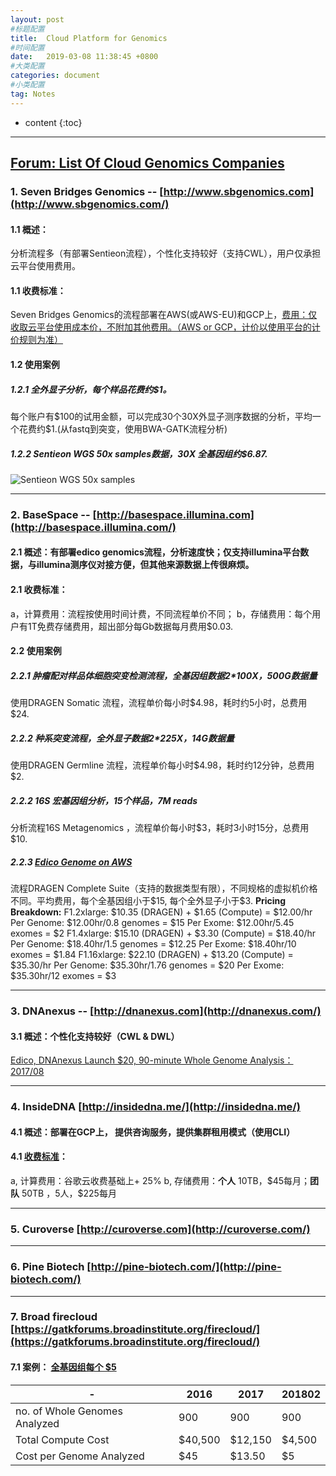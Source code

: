 ```yaml
---
layout: post
#标题配置
title:  Cloud Platform for Genomics 
#时间配置
date:   2019-03-08 11:38:45 +0800
#大类配置
categories: document
#小类配置
tag: Notes
---
```


* content
{:toc}

---
[**Forum: List Of Cloud Genomics Companies**](https://www.biostars.org/p/86463/)
---
### 1. Seven Bridges Genomics -- [http://www.sbgenomics.com](http://www.sbgenomics.com/)
#### 1.1 概述：
分析流程多（有部署Sentieon流程），个性化支持较好（支持CWL），用户仅承担云平台使用费用。
 #### 1.1 收费标准：
Seven Bridges Genomics的流程部署在AWS(或AWS-EU)和GCP上，[费用：仅收取云平台使用成本价，不附加其他费用。（AWS or GCP，计价以使用平台的计价规则为准）](https://docs.sevenbridges.com/page/faqs)

#### 1.2 使用案例
##### 1.2.1  全外显子分析，每个样品花费约$1。
每个账户有\$100的试用金额，可以完成30个30X外显子测序数据的分析，平均一个花费约$1.(从fastq到突变，使用BWA-GATK流程分析)
##### 1.2.2 Sentieon WGS 50x samples数据，30X 全基因组约$6.87.
![Sentieon WGS 50x samples](https://upload-images.jianshu.io/upload_images/8533342-158a0d7328b706ea.png?imageMogr2/auto-orient/strip%7CimageView2/2/w/1240)

---
### 2. BaseSpace -- [http://basespace.illumina.com](http://basespace.illumina.com/) 
#### 2.1 概述：有部署edico genomics流程，分析速度快；仅支持illumina平台数据，与illumina测序仪对接方便，但其他来源数据上传很麻烦。
#### 2.1 收费标准：
a，计算费用：流程按使用时间计费，不同流程单价不同；
b，存储费用：每个用户有1T免费存储费用，超出部分每Gb数据每月费用$0.03.
#### 2.2 使用案例
##### 2.2.1 肿瘤配对样品体细胞突变检测流程，全基因组数据2*100X，500G数据量
使用DRAGEN Somatic 流程，流程单价每小时\$4.98，耗时约5小时，总费用$24.
##### 2.2.2 种系突变流程，全外显子数据2*225X，14G数据量
使用DRAGEN Germline 流程，流程单价每小时\$4.98，耗时约12分钟，总费用$2.
##### 2.2.2 16S 宏基因组分析，15个样品，7M reads
分析流程16S Metagenomics ，流程单价每小时\$3，耗时3小时15分，总费用$10.
##### 2.2.3 [Edico Genome on AWS](https://aws.amazon.com/marketplace/pp/B07CZ3F5HY)
流程DRAGEN Complete Suite（支持的数据类型有限），不同规格的虚拟机价格不同。平均费用，每个全基因组小于\$15, 每个全外显子小于\$3.
**Pricing Breakdown:**
F1.2xlarge: \$10.35 (DRAGEN) + \$1.65 (Compute) = \$12.00/hr 
Per Genome: \$12.00hr/0.8 genomes = \$15
Per Exome: \$12.00hr/5.45 exomes = \$2
F1.4xlarge: \$15.10 (DRAGEN) + \$3.30 (Compute) = \$18.40/hr 
Per Genome: \$18.40hr/1.5 genomes = \$12.25
Per Exome: \$18.40hr/10 exomes = \$1.84
F1.16xlarge: \$22.10 (DRAGEN) + \$13.20 (Compute) = \$35.30/hr
Per Genome: \$35.30hr/1.76 genomes = \$20
Per Exome: \$35.30hr/12 exomes = \$3 

---
### 3. DNAnexus -- [http://dnanexus.com](http://dnanexus.com/)
#### 3.1 概述：个性化支持较好（CWL & DWL）
[Edico, DNAnexus Launch \$20, 90-minute Whole Genome Analysis：2017/08](http://www.bio-itworld.com/2017/08/30/edico-dnanexus-launch-20-90-minute-whole-genome-analysis.asp)

----

### 4. InsideDNA [http://insidedna.me/](http://insidedna.me/)
#### 4.1 概述：部署在GCP上， 提供咨询服务，提供集群租用模式（使用CLI）
#### 4.1 [收费标准](https://insidedna.io/pricing)：
a, 计算费用：谷歌云收费基础上+ 25%
b, 存储费用：**个人** 10TB，\$45每月；**团队** 50TB ，5人，$225每月

---
### 5. Curoverse [http://curoverse.com](http://curoverse.com/)
---
### 6. Pine Biotech [http://pine-biotech.com/](http://pine-biotech.com/)
---
### 7. Broad firecloud [https://gatkforums.broadinstitute.org/firecloud/](https://gatkforums.broadinstitute.org/firecloud/)
#### 7.1 案例： [全基因组每个 $5 ](https://software.broadinstitute.org/gatk/blog?id=11415)
-|2016 | 2017 | 201802
--|--|--|--
no. of Whole Genomes Analyzed|900|	900|	900
Total Compute Cost	|$40,500|	$12,150|	$4,500
Cost per Genome Analyzed	|$45	|$13.50|	$5
